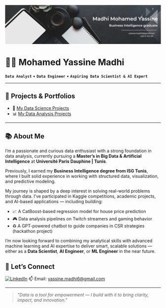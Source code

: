 <center><img alt="Header" src="https://github.com/yassine978/yassine978/blob/main/header.jfif?raw=true"/></center>

# 👨‍💻 Mohamed Yassine Madhi

**`Data Analyst`** • **`Data Engineer`** • **`Aspiring Data Scientist & AI Expert`**

---

## 🚀 Projects & Portfolios

- 🧠 [My Data Science Projects](https://github.com/stars/yassine978/lists/data-science-projects)
- 📊 [My Data Analysis Projects](https://github.com/stars/yassine978/lists/data-analysis)

---

## 📚 About Me

I’m a passionate and curious data enthusiast with a strong foundation in data analysis, currently pursuing a **Master’s in Big Data & Artificial Intelligence** at **Université Paris Dauphine | Tunis**.

Previously, I earned my **Business Intelligence degree from ISG Tunis**, where I built solid experience in working with structured data, visualization, and predictive modeling.

My journey is shaped by a deep interest in solving real-world problems through data. I’ve participated in Kaggle competitions, academic projects, and AI-based applications — including building:

- 📈 A CatBoost-based regression model for house price prediction
- 🎮 Data analysis pipelines on Twitch streamers and gaming behavior
- ♻️ A GPT-powered chatbot to guide companies in CSR strategies (hackathon project)

I’m now looking forward to combining my analytical skills with advanced machine learning and AI expertise to deliver smart, scalable solutions — either as a **Data Scientist**, **AI Engineer**, or **ML Engineer** in the near future.


## 🤝 Let’s Connect

[![LinkedIn](https://img.shields.io/badge/LinkedIn-blue?style=flat&logo=linkedin)](https://www.linkedin.com/in/madhi-mohamed-yassine/)
📫 Email: yassine.madhi6@gmail.com

---
> *"Data is a tool for empowerment — I build with it to bring clarity, impact, and innovation."*



